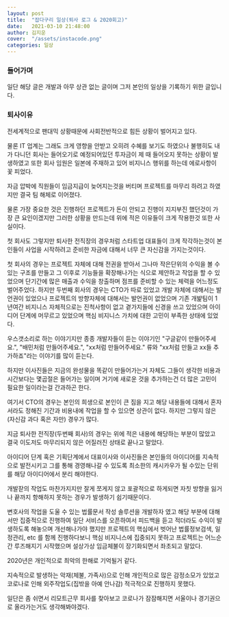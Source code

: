```yaml
---
layout: post
title:  "잡다구리 일상(퇴사 로그 & 2020회고)"
date:   2021-03-10 21:48:00
author: 김지운
cover:  "/assets/instacode.png"
categories: 일상
---
```


### 들어가며

일단 해당 글은 개발과 아무 상관 없는 글이며 그저 본인의 일상을 기록하기 위한 글입니다.

### 퇴사이유

전세계적으로 팬대믹 상황때문에 사회전반적으로 힘든 상황이 벌어지고 있다.

물론 IT 업계는 그래도 크게 영향을 안받고 오히려 수혜를 보기도 하였으나 불행히도 내가 다니던 회사는 들어오기로 예정되어있던 투자금이 제 때 들어오지 못하는 상황이 발생하였고 또한 회사 임원은 일본에 주재하고 있어 비지니스 행위를 하는데 에로사항이 꽃 피었다.

자금 압박에 직원들이 임금지급이 늦어지는것을 버티며 프로젝트를 마무리 하려고 하였지만 결국 팀 해체로 이어졌다.

물론 가장 중요한 것은 진행하던 프로젝트가 돈이 안되고 진행이 지지부진 했던것이 가장 큰 요인이겠지만 그러한 상황을 만드는데 위에 적은 이유들이 크게 작용한것 또한 사실이다.

첫 회사도 그렇지만 퇴사한 전직장의 경우처럼 스타트업 대표들이 크게 작각하는것이 본인들이 사업을 시작하려고 준비한 자금에 대해서 너무 큰 자신감을 가지는것이다.

첫 회사의 경우는 프로젝트 자체에 대해 전권을 받아서 그나마 작은단위의 수익을 볼 수 있는 구조를 만들고 그 이후로 기능들을 확장해나가는 식으로 제안하고 작업을 할 수 있었으며 단기간에 많은 매출과 수익을 창출하며 점프를 준비할 수 있는 체력을 어느정도 벌어주었다.
하지만 두번째 회사의 경우는 CTO가 따로 있었고 개발 자체에 대해서는 발언권이 있었으나 프로젝트의 방향자체에 대해서는 발언권이 없었으며 기존 개밡팀이 1년여간 비지니스 자체적으로는 진척사항이 없고 곁가지들에 신경을 쓰고 있었으며 아이디어 단계에 머무르고 있었으며 핵심 비지니스 가치에 대한 고민이 부족한 상태에 있었다.

우스갯소리로 하는 이야기지만 종종 개발자들이 듣는 이야기인 "구글같이 만들어주세요.", "배민처럼 만들어주세요.", "xx처럼 만들어주세요." 류와 "xx처럼 만들고 xx들 추가하죠"라는 이야기를 많이 듣는다.

하지만 이사진들은 지금의 완성물을 똑같이 만들어가는거 자체도 그들이 생각한 비용과 시간보다는 몇곱절은 들어가는 일이며 거기에 새로운 것을 추가하는건 더 많은 고민이 필요한 일이라는걸 간과하곤 한다.

여기서 CTO의 경우는 본인의 희생으로 본인이 큰 짐을 지고 해당 내용들에 대해서 혼자서라도 정해진 기간과 비용내에 작업을 할 수 있으면 상관이 없다. 하지만 그렇지 않은(자신감 과다 혹은 자만) 경우가 많다.

지금 퇴사한 전직장(두번째 회사)의 경우는 위에 적은 내용에 해당하는 부분이 많았고 결국 이도저도 마무리되지 않은 어질러진 상태로 끝나고 말았다.

아이디어 단계 혹은 기획단계에서 대표이사와 이사진들은 본인들의 아이디어를 지속적으로 발전시키고 그를 통해 경영해나갈 수 있도록 최소한의 캐시카우가 될 수있는 단위를 해당 아이디어에서 분리 해야한다.

개발잗의 작업도 마찬가지지만 잘게 쪼게지 않고 포괄적으로 하게되면 자칫 방향을 잃거나 끝까지 항해하지 못하는 경우가 발생하기 쉽기때문이다.

변호사의 작업을 도울 수 있는 법률문서 작성 솔루션을 개발하자 였고 해당 부분에 대해서만 집중적으로 진행하여 일단 서비스를 오픈하여서 피드백을 듣고 적더라도 수익이 발생하도록 해놓으며 개선해나가야 했지만 프로젝트의 핵심에서 벗어난 법률정보검색, 일정관리, etc 를 함께 진행하다보니 핵심 비지니스에 집중되지 못하고 프로젝트는 어느순간 루즈해지기 시작했으며 설상가상 임금체불이 장기화되면서 좌초되고 말았다.

2020년은 개인적으로 최악의 한해로 기억될거 같다.

지속적으로 발생하는 악재(체불, 가족사)으로 인해 개인적으로 많은 감정소모가 있었고 코로나로 인해 외주작업도(집밖을 아예 안나감) 적극적으로 진행하지 못했다.

일단은 좀 쉬면서 리모트근무 회사를 찾아보고 코로나가 잠잠해지면 서울이나 경기권으로 올라가는거도 생각해봐야겠다.